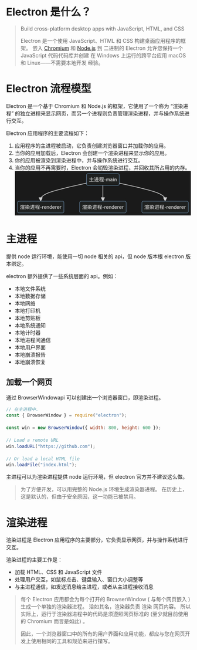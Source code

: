# Electron 是什么？

> Build cross-platform desktop apps with JavaScript, HTML, and CSS
>
> Electron 是一个使用 JavaScript、HTML 和 CSS 构建桌面应用程序的框架。 嵌入 [Chromium](https://www.chromium.org/) 和 [Node.js](https://nodejs.org/) 到 二进制的 Electron 允许您保持一个 JavaScript 代码代码库并创建 在 Windows 上运行的跨平台应用 macOS 和 Linux——不需要本地开发 经验。

# Electron 流程模型

Electron 是一个基于 Chromium 和 Node.js 的框架，它使用了一个称为 “渲染进程” 的独立进程来显示网页，而另一个进程则负责管理渲染进程，并与操作系统进行交互。

Electron 应用程序的主要流程如下：

1. 应用程序的主进程被启动，它负责创建浏览器窗口并加载你的应用。
2. 当你的应用加载后，Electron 会创建一个渲染进程来显示你的应用。
3. 你的应用被渲染到渲染进程中，并与操作系统进行交互。
4. 当你的应用不再需要时，Electron 会销毁渲染进程，并回收其所占用的内存。
   ![](https://github.com/shxlsp/FrontEndBlog/blob/master/Assets/Electron/electron进程图.jpeg)

# 主进程

提供 node 运行环境，能使用一切 node 相关的 api，但 node 版本根 electron 版本绑定。

electron 额外提供了一些系统层面的 api。例如：

- 本地文件系统
- 本地数据存储
- 本地网络
- 本地打印机
- 本地剪贴板
- 本地系统通知
- 本地计时器
- 本地进程间通信
- 本地用户界面
- 本地崩溃报告
- 本地崩溃恢复

## 加载一个网页

通过 BrowserWindowapi 可以创建出一个浏览器窗口，即渲染进程。

```js
// 在主进程中.
const { BrowserWindow } = require("electron");

const win = new BrowserWindow({ width: 800, height: 600 });

// Load a remote URL
win.loadURL("https://github.com");

// Or load a local HTML file
win.loadFile("index.html");
```

主进程可以为渲染进程提供 node 运行环境，但 electron 官方并不建议这么做。

> 为了方便开发，可以用完整的 Node.js 环境生成渲染器进程。 在历史上，这是默认的，但由于安全原因，这一功能已被禁用。

# 渲染进程

渲染进程是 Electron 应用程序的主要部分，它负责显示网页，并与操作系统进行交互。

渲染进程的主要工作是：

- 加载 HTML、CSS 和 JavaScript 文件
- 处理用户交互，如鼠标点击、键盘输入、窗口大小调整等
- 与主进程通信，如发送消息给主进程，或者从主进程接收消息

> 每个 Electron 应用都会为每个打开的 BrowserWindow ( 与每个网页嵌入 ) 生成一个单独的渲染器进程。 洽如其名，渲染器负责 渲染 网页内容。 所以实际上，运行于渲染器进程中的代码是须遵照网页标准的 (至少就目前使用的 Chromium 而言是如此) 。
>
> 因此，一个浏览器窗口中的所有的用户界面和应用功能，都应与您在网页开发上使用相同的工具和规范来进行攥写。
